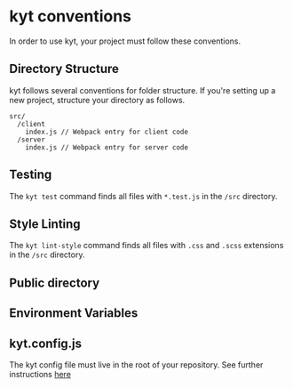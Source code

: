 # kyt conventions

In order to use kyt, your project must follow these conventions.

## Directory Structure

kyt follows several conventions for folder structure. If you're setting up a new project, structure your directory as follows.
```
src/
  /client
    index.js // Webpack entry for client code
  /server
    index.js // Webpack entry for server code
```
## Testing
The `kyt test` command finds all files with `*.test.js` in the `/src` directory.

## Style Linting
The `kyt lint-style` command finds all files with `.css` and `.scss` extensions in the `/src` directory.

## Public directory

## Environment Variables 

## kyt.config.js
The kyt config file must live in the root of your repository.
See further instructions [here](/config/kytConfig.md)
